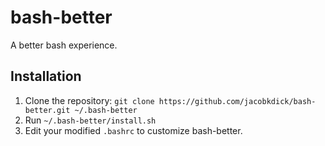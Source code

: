 # bash-better

A better bash experience.

## Installation

1. Clone the repository: `git clone https://github.com/jacobkdick/bash-better.git ~/.bash-better`
1. Run `~/.bash-better/install.sh`
1. Edit your modified `.bashrc` to customize bash-better.


